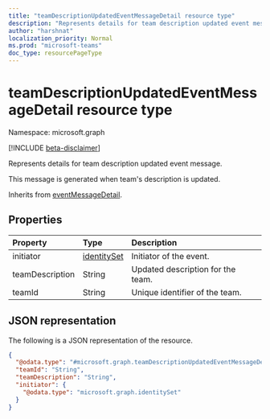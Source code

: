 ```yaml
---
title: "teamDescriptionUpdatedEventMessageDetail resource type"
description: "Represents details for team description updated event message"
author: "harshnat"
localization_priority: Normal
ms.prod: "microsoft-teams"
doc_type: resourcePageType
---
```


# teamDescriptionUpdatedEventMessageDetail resource type

Namespace: microsoft.graph

[!INCLUDE [beta-disclaimer](../../includes/beta-disclaimer.md)]

Represents details for team description updated event message.

This message is generated when team's description is updated.


Inherits from [eventMessageDetail](../resources/eventmessagedetail.md).

## Properties
|Property|Type|Description|
|:---|:---|:---|
|initiator|[identitySet](../resources/identityset.md)|Initiator of the event.|
|teamDescription|String|Updated description for the team.|
|teamId|String|Unique identifier of the team.|

## JSON representation
The following is a JSON representation of the resource.
<!-- {
  "blockType": "resource",
  "@odata.type": "microsoft.graph.teamDescriptionUpdatedEventMessageDetail"
}
-->
``` json
{
  "@odata.type": "#microsoft.graph.teamDescriptionUpdatedEventMessageDetail",
  "teamId": "String",
  "teamDescription": "String",
  "initiator": {
    "@odata.type": "microsoft.graph.identitySet"
  }
}
```

